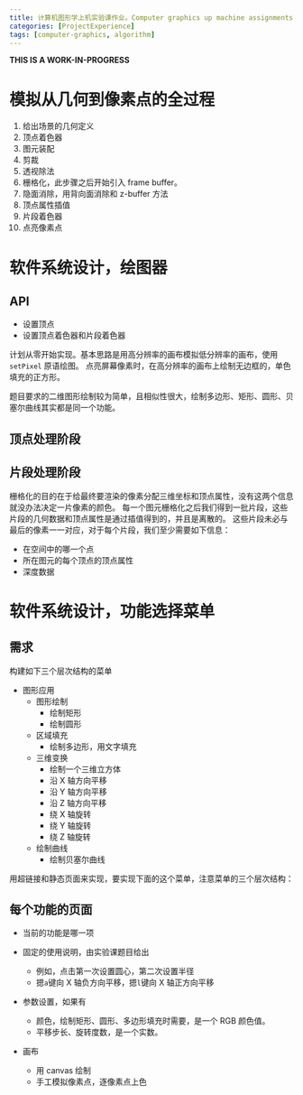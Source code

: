 ```yaml
---
title: 计算机图形学上机实验课作业。Computer graphics up machine assignments
categories: [ProjectExperience]
tags: [computer-graphics, algorithm]
---
```


**THIS IS A WORK-IN-PROGRESS**

# 模拟从几何到像素点的全过程

1. 给出场景的几何定义
2. 顶点着色器
3. 图元装配
4. 剪裁
5. 透视除法
6. 栅格化，此步骤之后开始引入 frame buffer。
7. 隐面消除，用背向面消除和 z-buffer 方法
8. 顶点属性插值
9. 片段着色器
10. 点亮像素点

# 软件系统设计，绘图器

## API

- 设置顶点
- 设置顶点着色器和片段着色器

计划从零开始实现。基本思路是用高分辨率的画布模拟低分辨率的画布，使用 `setPixel` 原语绘图。
点亮屏幕像素时，在高分辨率的画布上绘制无边框的，单色填充的正方形。

题目要求的二维图形绘制较为简单，且相似性很大，绘制多边形、矩形、圆形、贝塞尔曲线其实都是同一个功能。

## 顶点处理阶段

## 片段处理阶段

栅格化的目的在于给最终要渲染的像素分配三维坐标和顶点属性，没有这两个信息就没办法决定一片像素的颜色。
每一个图元栅格化之后我们得到一批片段，这些片段的几何数据和顶点属性是通过插值得到的，并且是离散的。
这些片段未必与最后的像素一一对应，对于每个片段，我们至少需要如下信息：

- 在空间中的哪一个点
- 所在图元的每个顶点的顶点属性
- 深度数据

# 软件系统设计，功能选择菜单

## 需求

构建如下三个层次结构的菜单

- 图形应用
  - 图形绘制
    - 绘制矩形
    - 绘制圆形
  - 区域填充
    - 绘制多边形，用文字填充
  - 三维变换
    - 绘制一个三维立方体
    - 沿 X 轴方向平移
    - 沿 Y 轴方向平移
    - 沿 Z 轴方向平移
    - 绕 X 轴旋转
    - 绕 Y 轴旋转
    - 绕 Z 轴旋转
  - 绘制曲线
    - 绘制贝塞尔曲线

用超链接和静态页面来实现，要实现下面的这个菜单，注意菜单的三个层次结构：

## 每个功能的页面

- 当前的功能是哪一项

- 固定的使用说明，由实验课题目给出

  - 例如，点击第一次设置圆心，第二次设置半径
  - 摁`a`键向 X 轴负方向平移，摁`l`键向 X 轴正方向平移

- 参数设置，如果有

  - 颜色，绘制矩形、圆形、多边形填充时需要，是一个 RGB 颜色值。
  - 平移步长、旋转度数，是一个实数。

- 画布

  - 用 canvas 绘制
  - 手工模拟像素点，逐像素点上色
